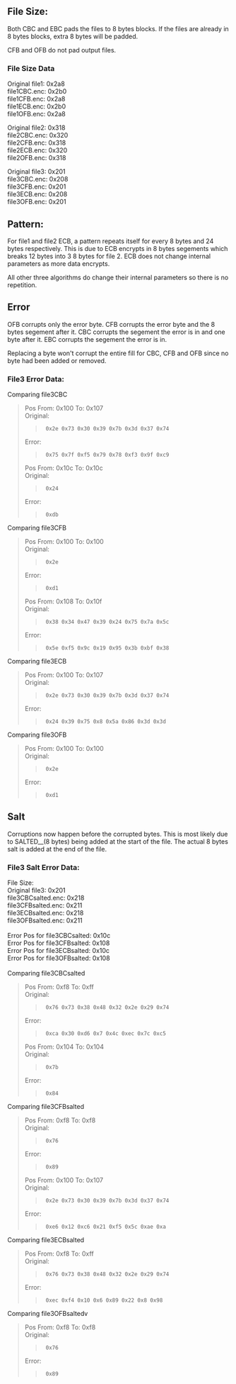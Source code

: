 ## File Size:

Both CBC and EBC pads the files to 8 bytes blocks.
If the files are already in 8 bytes blocks, extra 8 bytes will be padded.

CFB and OFB do not pad output files.

### File Size Data

Original file1: 0x2a8\
file1CBC.enc: 0x2b0\
file1CFB.enc: 0x2a8\
file1ECB.enc: 0x2b0\
file1OFB.enc: 0x2a8

Original file2: 0x318\
file2CBC.enc: 0x320\
file2CFB.enc: 0x318\
file2ECB.enc: 0x320\
file2OFB.enc: 0x318

Original file3: 0x201\
file3CBC.enc: 0x208\
file3CFB.enc: 0x201\
file3ECB.enc: 0x208\
file3OFB.enc: 0x201

## Pattern:

For file1 and file2 ECB, a pattern repeats itself for every 8 bytes and 24 bytes respectively. This is due to ECB encrypts in 8 bytes segements which breaks 12 bytes into 3 8 bytes for file 2.
ECB does not change internal parameters as more data encrypts.

All other three algorithms do change their internal parameters so there is no repetition.

## Error

OFB corrupts only the error byte.
CFB corrupts the error byte and the 8 bytes segement after it.
CBC corrupts the segement the error is in and one byte after it.
EBC corrupts the segement the error is in.

Replacing a byte won't corrupt the entire fill for CBC, CFB and OFB since no byte had been added or removed.

### File3 Error Data:
Comparing file3CBC
>Pos From: 0x100 To: 0x107\
>	Original:
>>		0x2e 0x73 0x30 0x39 0x7b 0x3d 0x37 0x74 
>	Error:
>>		0x75 0x7f 0xf5 0x79 0x78 0xf3 0x9f 0xc9 
>Pos From: 0x10c To: 0x10c\
>	Original:
>>		0x24 
>	Error:
>>		0xdb 

Comparing file3CFB
>Pos From: 0x100 To: 0x100\
>	Original:
>>		0x2e 
>	Error:
>>		0xd1 
>Pos From: 0x108 To: 0x10f\
>	Original:
>>		0x38 0x34 0x47 0x39 0x24 0x75 0x7a 0x5c 
>	Error:
>>		0x5e 0xf5 0x9c 0x19 0x95 0x3b 0xbf 0x38 

Comparing file3ECB
>Pos From: 0x100 To: 0x107\
>	Original:
>>		0x2e 0x73 0x30 0x39 0x7b 0x3d 0x37 0x74 
>	Error:
>>		0x24 0x39 0x75 0x8 0x5a 0x86 0x3d 0x3d 

Comparing file3OFB
>Pos From: 0x100 To: 0x100\
>	Original:
>>		0x2e 
>	Error:
>>		0xd1 

## Salt

Corruptions now happen before the corrupted bytes.
This is most likely due to SALTED__(8 bytes) being added at the start of the file.
The actual 8 bytes salt is added at the end of the file.

### File3 Salt Error Data:
File Size:<br>
Original file3: 0x201<br>
file3CBCsalted.enc: 0x218<br>
file3CFBsalted.enc: 0x211<br>
file3ECBsalted.enc: 0x218<br>
file3OFBsalted.enc: 0x211<br>
<br>
Error Pos for file3CBCsalted: 0x10c<br>
Error Pos for file3CFBsalted: 0x108<br>
Error Pos for file3ECBsalted: 0x10c<br>
Error Pos for file3OFBsalted: 0x108<br>
<br>
Comparing file3CBCsalted
>Pos From: 0xf8 To: 0xff <br>
>	Original:
>>		0x76 0x73 0x38 0x48 0x32 0x2e 0x29 0x74
>	Error:
>>		0xca 0x30 0xd6 0x7 0x4c 0xec 0x7c 0xc5
>Pos From: 0x104 To: 0x104 <br>
>	Original:
>>		0x7b
>	Error:
>>		0x84


Comparing file3CFBsalted
>Pos From: 0xf8 To: 0xf8 <br>
>	Original:
>>		0x76 
>	Error:
>>		0x89 
>Pos From: 0x100 To: 0x107 <br>
>	Original:
>>		0x2e 0x73 0x30 0x39 0x7b 0x3d 0x37 0x74
>	Error:
>>		0xe6 0x12 0xc6 0x21 0xf5 0x5c 0xae 0xa


Comparing file3ECBsalted
>Pos From: 0xf8 To: 0xff <br>
>	Original:
>>		0x76 0x73 0x38 0x48 0x32 0x2e 0x29 0x74
>	Error:
>>		0xec 0xf4 0x10 0x6 0x89 0x22 0x8 0x98


Comparing file3OFBsaltedv
>Pos From: 0xf8 To: 0xf8 <br>
>	Original:
>>		0x76 
>	Error:
>>		0x89 

